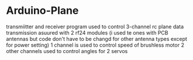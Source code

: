 # Arduino-Plane
transmiitter and receiver program used to control 3-channel rc plane 
data transmission asuured with 2 rf24 modules (i used te ones with PCB antennas but code don't have to be changd for other antenna types except for power setting)
1 channel is used to control speed of brushless motor 
2 other channels used to control angles for 2 servos
